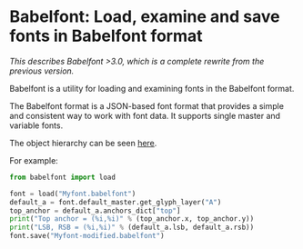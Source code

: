 # Babelfont: Load, examine and save fonts in Babelfont format

*This describes Babelfont >3.0, which is a complete rewrite from the previous version.*

Babelfont is a utility for loading and examining fonts in the Babelfont format.

The Babelfont format is a JSON-based font format that provides a simple and
consistent way to work with font data. It supports single master and variable fonts.

The object hierarchy can be seen [here](https://simoncozens.github.io/babelfont).

For example:

```python
from babelfont import load

font = load("Myfont.babelfont")
default_a = font.default_master.get_glyph_layer("A")
top_anchor = default_a.anchors_dict["top"]
print("Top anchor = (%i,%i)" % (top_anchor.x, top_anchor.y))
print("LSB, RSB = (%i,%i)" % (default_a.lsb, default_a.rsb))
font.save("Myfont-modified.babelfont")
```
